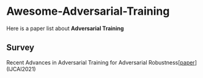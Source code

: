 # Awesome-Adversarial-Training
Here is a paper list about **Adversarial Training**
## Survey
Recent Advances in Adversarial Training for Adversarial Robustness[[paper](https://www.ijcai.org/proceedings/2021/0591.pdf)](IJCAI2021)  

